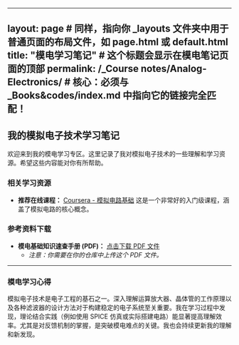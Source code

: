 
---
layout: page # 同样，指向你 _layouts 文件夹中用于普通页面的布局文件，如 page.html 或 default.html
title: "模电学习笔记" # 这个标题会显示在模电笔记页面的顶部
permalink: /_Course notes/Analog-Electronics/ # 核心：必须与 _Books&codes/index.md 中指向它的链接完全匹配！
---

## 我的模拟电子技术学习笔记

欢迎来到我的模电学习专区。这里记录了我对模拟电子技术的一些理解和学习资源。希望这些内容能对你有所帮助。

### 相关学习资源

* **推荐在线课程：** [Coursera - 模拟电路基础](https://www.coursera.org/courses?query=analog%20circuits)
    这是一个非常好的入门级课程，涵盖了模拟电路的核心概念。

### 参考资料下载

* **模电基础知识速查手册 (PDF)：** [点击下载 PDF 文件](/files/Analog-Electronics-Cheatsheet.pdf)
    * *注意：你需要在你的仓库中上传这个 PDF 文件。*

---

### 模电学习心得

模拟电子技术是电子工程的基石之一。深入理解运算放大器、晶体管的工作原理以及各种滤波器的设计方法对于构建稳定的电子系统至关重要。我在学习过程中发现，理论结合实践（例如使用 SPICE 仿真或实际搭建电路）能显著提高理解效率。尤其是对反馈机制的掌握，是突破模电难点的关键。我也会持续更新我的理解和新发现。
